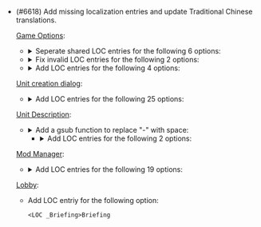 - (#6618) Add missing localization entries and update Traditional Chinese translations.

  [Game Options](/lua/options/options.lua):

  - <details><summary>Seperate shared LOC entries for the following 6 options:</summary>

    ```
    <LOC selectionsets0001>Steal from other control groups
    <LOC selectionsets0002>Double tap control group decay (in ms)
    <LOC ASSIST_TO_UPGRADE_MASS>Assist to upgrade mass extractors
    <LOC ASSIST_TO_UPGRADE_RADAR>Assist to upgrade radars
    <LOC structure_ringing_artillery_title>Assist to cap tech 2 artillery with power
    <LOC structure_ringing_heavy_artillery_title>Assist to cap end game artillery with power
    ```

    </details>

  - <details><summary>Fix invalid LOC entries for the following 2 options:</summary>
    
    ```
    <LOC strat_icon_scale_150>150% (may cause distortions)
    <LOC strat_icon_scale_200>200%
    ```
    
    </details>

  - <details><summary>Add LOC entries for the following 4 options:</summary>

    ```
    <LOC OPTIONS_0327>Building
    <LOC OPTIONS_0328>Misc
    <LOC OPTIONS_0329>Casting tools
    <LOC OPTIONS_EXTENDED_GRAPHICS>Extended graphics
    ```

    </details>

  [Unit creation dialog](/lua/ui/dialogs/createunit.lua):

  - <details><summary>Add LOC entries for the following 25 options:</summary>

      ```
      <LOC spawn_filter_title>Debug Spawn and Army Focus
      <LOC spawn_debug_000>Debug Options
      <LOC spawn_debug_001>Spawn menu mode:
      <LOC spawn_debug_002>Unit spawn
      <LOC spawn_debug_003>Template spawn
      <LOC spawn_debug_004>Prop spawn
      <LOC spawn_debug_005>Unit spawn settings:
      <LOC spawn_debug_006>Spawn structure tarmacs
      <LOC spawn_debug_007>Spawn mesh entites instead of units
      <LOC spawn_debug_008>Clear spawned entity meshes
      <LOC spawn_debug_009>Position camera for build icon on spawn
      <LOC spawn_debug_010>Ignore terrain blocking (disables preview)
      <LOC spawn_debug_011>Show raised platforms
      <LOC spawn_debug_012>Unit spawn filter settings:
      <LOC spawn_debug_013>Include build-menu filters
      <LOC spawn_debug_014>Include visibility filters
      <LOC spawn_debug_015>Include source filters
      <LOC spawn_debug_016>Split core game source filter
      <LOC spawn_debug_017>Filter Type by motion type
      <LOC spawn_debug_018>Filter Type by category
      <LOC spawn_debug_019>Display settings:
      <LOC spawn_debug_020>Show item icons
      <LOC spawn_debug_021>Army focus cell minimum width:
      <LOC spawn_debug_022>Dialogue transparency:
      <LOC spawn_debug_023>Show text input instead of sliders
      ```

    </details>

  [Unit Description](lua/ui/game/unitviewDetail.lua):

  - <details><summary>Add a gsub function to replace "-" with space:</summary>

      `id = id:gsub('%-', '_')`

    </details>

    - <details><summary>Add LOC entries for the following 2 options:</summary>

      ```
      <LOC uvd_cost>Charge Cost: -%d E (-%d E/s)
      <LOC uvd_missile>Missile Cost: %d M, %d E, %d BT
      ```

    </details>

  [Mod Manager](/lua/ui/lobby/ModsManager.lua):

  - <details><summary>Add LOC entries for the following 19 options:</summary>

    ```
    <LOC uiunitmanager_20>Activate Favorite Mods 
    <LOC uiunitmanager_21>Activate mods that you marked as your favorite mods. \nFor host player, left click activates your favorite UI mods and GAME mods. \nFor other players, left click activates only your favorite UI mods. \n\nFor any player, right click clears the list of your favorite mods.
    <LOC uiunitmanager_22>Toggle Mod List
    <LOC uiunitmanager_23>Toggle visibility of mod icons and descriptions in the list below
    <LOC uiunitmanager_24>Remove this mod from the list of favorite mods
    <LOC uiunitmanager_25>Add this mod to the list of favorite mods that you can later activate by clicking on the Star button located in top left corner of this dialog
    <LOC uiunitmanager_26>Toggle Favorite Mod
    <LOC uiunitmanager_27>Sort Mod List
    <LOC uiunitmanager_28>Sort mods by
    <LOC uiunitmanager_29>Status
    <LOC uiunitmanager_30>sorts mods by activation status
    <LOC uiunitmanager_31>Type
    <LOC uiunitmanager_32>sorts mods by type and name
    <LOC uiunitmanager_33>Name
    <LOC uiunitmanager_34>sorts mods by name
    <LOC uiunitmanager_35>Author
    <LOC uiunitmanager_36>sorts mods by author and name
    <LOC uiunitmanager_37>Version
    <LOC uiunitmanager_38>sorts mods by version and name
    ```

    </details>

  [Lobby](/lua/ui/lobby/lobby.lua):

  - Add LOC entriy for the following option:

    `<LOC _Briefing>Briefing`
